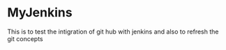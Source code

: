# MyJenkins

This is to test the intigration of git hub with jenkins and also to refresh the git concepts 
